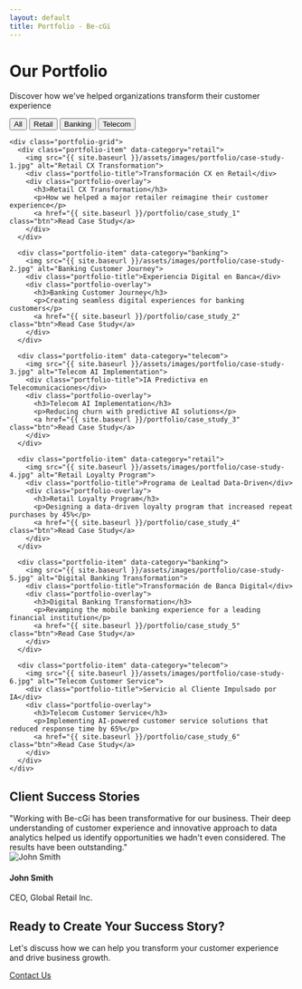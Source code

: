```yaml
---
layout: default
title: Portfolio - Be-cGi
---
```


<div class="hero-banner">
  <div class="banner-content">
    <h1>Our Portfolio</h1>
    <p class="tagline">Discover how we've helped organizations transform their customer experience</p>
  </div>
</div>

<div class="portfolio-section">
  <div class="container">
    <div class="portfolio-filters">
      <button class="filter-btn active" data-filter="all">All</button>
      <button class="filter-btn" data-filter="retail">Retail</button>
      <button class="filter-btn" data-filter="banking">Banking</button>
      <button class="filter-btn" data-filter="telecom">Telecom</button>
    </div>
    
    <div class="portfolio-grid">
      <div class="portfolio-item" data-category="retail">
        <img src="{{ site.baseurl }}/assets/images/portfolio/case-study-1.jpg" alt="Retail CX Transformation">
        <div class="portfolio-title">Transformación CX en Retail</div>
        <div class="portfolio-overlay">
          <h3>Retail CX Transformation</h3>
          <p>How we helped a major retailer reimagine their customer experience</p>
          <a href="{{ site.baseurl }}/portfolio/case_study_1" class="btn">Read Case Study</a>
        </div>
      </div>
      
      <div class="portfolio-item" data-category="banking">
        <img src="{{ site.baseurl }}/assets/images/portfolio/case-study-2.jpg" alt="Banking Customer Journey">
        <div class="portfolio-title">Experiencia Digital en Banca</div>
        <div class="portfolio-overlay">
          <h3>Banking Customer Journey</h3>
          <p>Creating seamless digital experiences for banking customers</p>
          <a href="{{ site.baseurl }}/portfolio/case_study_2" class="btn">Read Case Study</a>
        </div>
      </div>
      
      <div class="portfolio-item" data-category="telecom">
        <img src="{{ site.baseurl }}/assets/images/portfolio/case-study-3.jpg" alt="Telecom AI Implementation">
        <div class="portfolio-title">IA Predictiva en Telecomunicaciones</div>
        <div class="portfolio-overlay">
          <h3>Telecom AI Implementation</h3>
          <p>Reducing churn with predictive AI solutions</p>
          <a href="{{ site.baseurl }}/portfolio/case_study_3" class="btn">Read Case Study</a>
        </div>
      </div>
      
      <div class="portfolio-item" data-category="retail">
        <img src="{{ site.baseurl }}/assets/images/portfolio/case-study-4.jpg" alt="Retail Loyalty Program">
        <div class="portfolio-title">Programa de Lealtad Data-Driven</div>
        <div class="portfolio-overlay">
          <h3>Retail Loyalty Program</h3>
          <p>Designing a data-driven loyalty program that increased repeat purchases by 45%</p>
          <a href="{{ site.baseurl }}/portfolio/case_study_4" class="btn">Read Case Study</a>
        </div>
      </div>
      
      <div class="portfolio-item" data-category="banking">
        <img src="{{ site.baseurl }}/assets/images/portfolio/case-study-5.jpg" alt="Digital Banking Transformation">
        <div class="portfolio-title">Transformación de Banca Digital</div>
        <div class="portfolio-overlay">
          <h3>Digital Banking Transformation</h3>
          <p>Revamping the mobile banking experience for a leading financial institution</p>
          <a href="{{ site.baseurl }}/portfolio/case_study_5" class="btn">Read Case Study</a>
        </div>
      </div>
      
      <div class="portfolio-item" data-category="telecom">
        <img src="{{ site.baseurl }}/assets/images/portfolio/case-study-6.jpg" alt="Telecom Customer Service">
        <div class="portfolio-title">Servicio al Cliente Impulsado por IA</div>
        <div class="portfolio-overlay">
          <h3>Telecom Customer Service</h3>
          <p>Implementing AI-powered customer service solutions that reduced response time by 65%</p>
          <a href="{{ site.baseurl }}/portfolio/case_study_6" class="btn">Read Case Study</a>
        </div>
      </div>
    </div>
  </div>
</div>

<div class="testimonials-section">
  <div class="container">
    <h2 class="text-center">Client Success Stories</h2>
    <div class="testimonials-slider">
      <div class="testimonial-card">
        <div class="testimonial-content">
          "Working with Be-cGi has been transformative for our business. Their deep understanding of customer experience and innovative approach to data analytics helped us identify opportunities we hadn't even considered. The results have been outstanding."
        </div>
        <div class="testimonial-author">
          <img src="{{ site.baseurl }}/assets/images/team/testimonial-1.jpg" alt="John Smith" class="author-image">
          <div class="author-info">
            <h4>John Smith</h4>
            <p>CEO, Global Retail Inc.</p>
          </div>
        </div>
      </div>
    </div>
  </div>
</div>

<div class="cta-section">
  <div class="cta-content">
    <h2>Ready to Create Your Success Story?</h2>
    <p>Let's discuss how we can help you transform your customer experience and drive business growth.</p>
    <a href="{{ site.baseurl }}/contact" class="cta-btn">Contact Us</a>
  </div>
</div>

<script>
  document.addEventListener('DOMContentLoaded', function() {
    const filterButtons = document.querySelectorAll('.filter-btn');
    const portfolioItems = document.querySelectorAll('.portfolio-item');
    
    filterButtons.forEach(button => {
      button.addEventListener('click', function() {
        // Remove active class from all buttons
        filterButtons.forEach(btn => btn.classList.remove('active'));
        
        // Add active class to clicked button
        this.classList.add('active');
        
        const filter = this.dataset.filter;
        
        portfolioItems.forEach(item => {
          if (filter === 'all' || item.dataset.category === filter) {
            item.style.display = 'block';
            setTimeout(() => {
              item.classList.add('fade-in');
            }, 100);
          } else {
            item.style.display = 'none';
            item.classList.remove('fade-in');
          }
        });
      });
    });
  });
</script>
